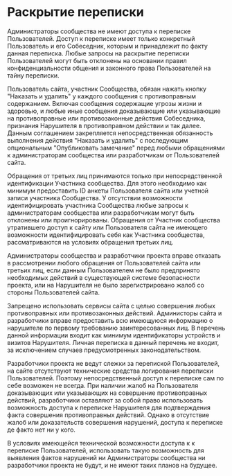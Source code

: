 # Раскрытие переписки

Администраторы сообщества не имеют доступа к переписке Пользователей. 
Доступ к переписке имеет только конкретный Пользователь и его Собеседник, которым и принадлежит по факту данная переписка.
Любые запросы на раскрытие переписки Пользователей могут быть отклонены на основании правил конфиденциальности общения 
и законного права Пользователей на тайну переписки.

Пользователь сайта, участник Сообщества, обязан нажать кнопку "Наказать и удалить" у каждого сообщения с противоправным содержанием. 
Включая сообщения содержащие угрозы жизни и здоровью, и любые иные сообщения доказывающие или указывающие на противоправные или противозаконные 
действия Собеседника, признания Нарушителя в противоправном действии и так далее. Данным соглашением закрепляется непосредственная 
обязанность выполнения действия "Наказать и удалить" с последующим опциональным "Опубликовать замечание" перед любыми обращениями 
к администраторам сообщества или разработчикам от Пользователей сайта.

Обращения от третьих лиц принимаются только при непосредственной идентификации Участника сообщества. Для этого необходимо как минимум предоставить
ID анкеты Пользователя сайта или учетной записи участника Сообщества. У отсутствии возможности идентифицировать участника Сообщества любые запросы 
к администраторам сообщества или разработчикам могут быть отклонены или проигнорированы. Обращения от Участник сообщества утратившего доступ к сайту или Пользователя сайта 
не имеющего возможности идентифицировать себя как Участника сообщества, рассматриваются на условиях обращения третьих лиц.

Администраторы сообщества и разработчики проекта вправе отказать в рассмотрении любого обращения от Пользователей сайта или третьих лиц, если 
данным Пользователем не было предпринято необходимых действий в существующей системе безопасности проекта, или на Нарушителя 
не было зарегистрировано жалоб со стороны Пользователей сайта.

Запрещено использовать сервисы сайта с целью совершения любых противоправных или противозаконных действий. Администоры сайта и разработчики вправе предоставить 
всю имеющуюся информацию о нарушителе по первому требованию заинтересованных лиц. В перечень данной информации входит как минимум идентификаторы устройств и 
визитов Нарушителя. Личная переписка в данный перечень не входит, за исключением случаев предусмотренных законодательством. 

Разработчики проекта не ведут слежки за перепиской Пользователей, на сайте отсутствуют технические средства логирования переписки Пользователей.
Поэтому непосредственный доступ к переписке сам по себе возможен не всегда. При наличии жалоб на Пользователя доказывающих или указывающих на совершение противоправных 
действий, разработчики оставляют за собой право использовать возможность доступа к переписке Нарушителя для подтверждения факта совершения противоправных действий.
Однако в отсутствие жалоб или доказательств совершения нарушений, доступа к переписке де факто нет ни у кого. 

В условиях имеющейся технической возможности доступа к 
к переписке Пользователей, использовать такую возможность для выявления фактов нарушений ни Администраторы сообщества ни разработчики проекта не будут, 
и не имеют таких планов на будущее.
 


